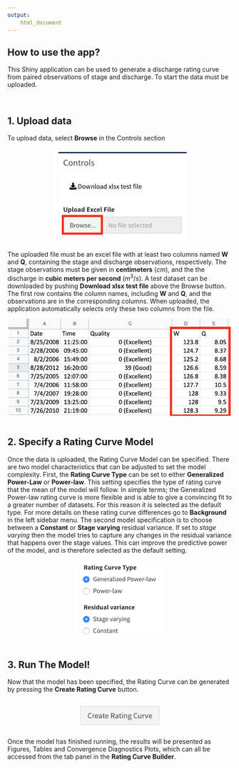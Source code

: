 ```yaml
---
output: 
    html_document
---
```




## How to use the app?

This Shiny application can be used to generate a discharge rating curve from paired observations of stage and discharge. To start the data must be uploaded.

<br />

## 1. Upload data

To upload data, select **Browse** in the Controls section


<img src="www/browse_pic.png" title="plot of chunk unnamed-chunk-2" alt="plot of chunk unnamed-chunk-2" width="300px" style="display: block; margin: auto;" />

The uploaded file must be an excel file with at least two columns named **W** and **Q**, containing the stage and discharge observations, respectively. The stage observations must be given in **centimeters** ($cm$), and the the discharge in **cubic meters per second** ($m^3/s$).
A test dataset can be downloaded by pushing **Download xlsx test file** above the Browse button.
The first row contains the column names, including **W** and **Q**, and the observations are in the corresponding columns. When uploaded, the application automatically selects only these two columns from the file.


<img src="www/excel_sheet.png" title="plot of chunk unnamed-chunk-3" alt="plot of chunk unnamed-chunk-3" width="500px" style="display: block; margin: auto;" />

<br />

## 2. Specify a Rating Curve Model

Once the data is uploaded, the Rating Curve Model can be specified. There are two model characteristics that can be adjusted to set the model complexity. First, the **Rating Curve Type** can be set to either **Generalized Power-Law** or **Power-law**. This setting specifies the type of rating curve that the mean of the model will follow. In simple terms; the Generalized Power-law rating curve is more flexible and is able to give a convincing fit to a greater number of datasets. For this reason it is selected as the default type. For more details on these rating curve differences go to **Background** in the left sidebar menu. The second model specification is to choose between a **Constant** or **Stage varying** residual variance. If set to *stage varying* then the model tries to capture any changes in the residual variance that happens over the stage values. This can improve the predictive power of the model, and is therefore selected as the default setting.


<img src="www/rc_spec.png" title="plot of chunk unnamed-chunk-4" alt="plot of chunk unnamed-chunk-4" width="200px" style="display: block; margin: auto;" />

<br />

## 3. Run The Model!

Now that the model has been specified, the Rating Curve can be generated by pressing the **Create Rating Curve** button.


<img src="www/create_rc.png" title="plot of chunk unnamed-chunk-5" alt="plot of chunk unnamed-chunk-5" width="200px" style="display: block; margin: auto;" />


Once the model has finished running, the results will be presented as Figures, Tables and Convergence Diagnostics Plots, which can all be accessed from the tab panel in the **Rating Curve Builder**.

<br />

